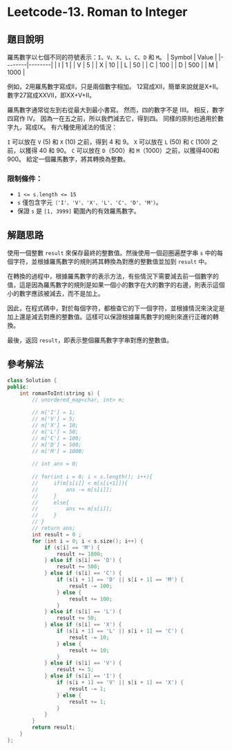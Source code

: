 
# Leetcode-13. Roman to Integer
## 題目說明
羅馬數字以七個不同的符號表示：`I`、`V`、`X`、`L`、`C`、`D` 和 `M`。
| Symbol |  Value |
|--------|--------|
| I      |   1    |
| V      |   5    |
| X      |   10   |
| L      |   50   | 
| C      |   100  |
| D      |   500  |
| M      |   1000 |

例如，2用羅馬數字寫成II，只是兩個數字相加。 12寫成XII，簡單來說就是X+II。 數字27寫成XXVII，即XX+V+II。

羅馬數字通常從左到右從最大到最小書寫。 然而，四的數字不是 IIII。 相反，數字四寫作 IV。 因為一在五之前，所以我們減去它，得到四。 同樣的原則也適用於數字九，寫成IX。 有六種使用減法的情況：

`I` 可以放在 `V` (5) 和 `X` (10) 之前，得到 4 和 9。
`X` 可以放在 `L` (50) 和 `C` (100) 之前，以獲得 40 和 90。
`C` 可以放在 `D`（500）和 `M`（1000）之前，以獲得400和900。
給定一個羅馬數字，將其轉換為整數。

### 限制條件：
- `1 <= s.length <= 15`
- `s` 僅包含字元`（'I'、'V'、'X'、'L'、'C'、'D'、'M'）`。
- 保證 `s` 是 `[1, 3999]` 範圍內的有效羅馬數字。
## 解題思路
使用一個整數 `result` 來保存最終的整數值。然後使用一個迴圈遍歷字串 `s` 中的每個字符，並根據羅馬數字的規則將其轉換為對應的整數值並加到 `result` 中。

在轉換的過程中，根據羅馬數字的表示方法，有些情況下需要減去前一個數字的值，這是因為羅馬數字的規則是如果一個小的數字在大的數字的右邊，則表示這個小的數字應該被減去，而不是加上。

因此，在程式碼中，對於每個字符，都檢查它的下一個字符，並根據情況來決定是加上還是減去對應的整數值。這樣可以保證根據羅馬數字的規則來進行正確的轉換。

最後，返回 `result`，即表示整個羅馬數字字串對應的整數值。
## 參考解法
```cpp title="C++" showLineNumbers
class Solution {
public:
    int romanToInt(string s) {
        // unordered_map<char, int> m;
        
        // m['I'] = 1;
        // m['V'] = 5;
        // m['X'] = 10;
        // m['L'] = 50;
        // m['C'] = 100;
        // m['D'] = 500;
        // m['M'] = 1000;
        
        // int ans = 0;
        
        // for(int i = 0; i < s.length(); i++){
        //     if(m[s[i]] < m[s[i+1]]){
        //         ans -= m[s[i]];
        //     }
        //     else{
        //         ans += m[s[i]];
        //     }
        // }
        // return ans;
        int result = 0 ;
        for (int i = 0; i < s.size(); i++) {
            if (s[i] == 'M') {
                result += 1000;
            } else if (s[i] == 'D') {
                result += 500;
            } else if (s[i] == 'C') {
                if (s[i + 1] == 'D' || s[i + 1] == 'M') {
                    result -= 100;
                } else {
                    result += 100;
                }
            } else if (s[i] == 'L') {
                result += 50;
            } else if (s[i] == 'X') {
                if (s[i + 1] == 'L' || s[i + 1] == 'C') {
                    result -= 10;
                } else {
                    result += 10;
                }
            } else if (s[i] == 'V') {
                result += 5;
            } else if (s[i] == 'I') {
                if (s[i + 1] == 'V' || s[i + 1] == 'X') {
                    result -= 1;
                } else {
                    result += 1;
                }
            }
        }
        return result;
    }
};
```